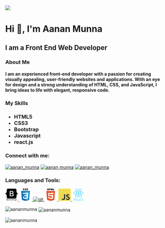 <img src="https://scontent.fdac7-1.fna.fbcdn.net/v/t39.30808-6/292441490_177467064657151_5338780753409863048_n.png?_nc_cat=110&ccb=1-7&_nc_sid=e3f864&_nc_ohc=YQRq1NIQZN4AX_m13DP&_nc_ht=scontent.fdac7-1.fna&oh=00_AfCO4UOCCMVp4VVXePH7lac2-U9xBKiwfY_p8TvnypuKiA&oe=63E347AD" />

<h1>Hi 👋, I'm Aanan Munna</h1>  <h2>I am a Front End Web Developer</h2>

<h3>About Me </h3>
<h4>I am an experienced front-end developer with a passion for creating visually appealing, user-friendly websites and applications. With an eye for design and a strong understanding of HTML, CSS, and JavaScript, I bring ideas to life with elegant, responsive code.</h4>

<h3>My Skills<h3/>
  <ul>
    <li>HTML5</li>
    <li>CSS3</li>
    <li>Bootstrap</li>
    <li>Javascript</li>
     <li>react.js</li>
  </ul>

<h3 align="left">Connect with me:</h3>
<p align="left">
<a href="https://twitter.com/aanan_munna" target="blank"><img align="center" src="https://raw.githubusercontent.com/rahuldkjain/github-profile-readme-generator/master/src/images/icons/Social/twitter.svg" alt="aanan_munna" height="30" width="40" /></a>
<a href="https://www.facebook.com/profile.php?id=100027489341302" target="blank"><img align="center" src="https://raw.githubusercontent.com/rahuldkjain/github-profile-readme-generator/master/src/images/icons/Social/facebook.svg" alt="aanan munna" height="30" width="40" /></a>
<a href="https://instagram.com/aanan_munna" target="blank"><img align="center" src="https://raw.githubusercontent.com/rahuldkjain/github-profile-readme-generator/master/src/images/icons/Social/instagram.svg" alt="aanan_munna" height="30" width="40" /></a>
</p>

<h3 align="left">Languages and Tools:</h3>
<p align="left"> <a href="https://getbootstrap.com" target="_blank" rel="noreferrer"> <img src="https://raw.githubusercontent.com/devicons/devicon/master/icons/bootstrap/bootstrap-plain-wordmark.svg" alt="bootstrap" width="40" height="40"/> </a> <a href="https://www.w3schools.com/css/" target="_blank" rel="noreferrer"> <img src="https://raw.githubusercontent.com/devicons/devicon/master/icons/css3/css3-original-wordmark.svg" alt="css3" width="40" height="40"/> </a> <a href="https://git-scm.com/" target="_blank" rel="noreferrer"> <img src="https://www.vectorlogo.zone/logos/git-scm/git-scm-icon.svg" alt="git" width="40" height="40"/> </a> <a href="https://www.w3.org/html/" target="_blank" rel="noreferrer"> <img src="https://raw.githubusercontent.com/devicons/devicon/master/icons/html5/html5-original-wordmark.svg" alt="html5" width="40" height="40"/> </a> <a href="https://developer.mozilla.org/en-US/docs/Web/JavaScript" target="_blank" rel="noreferrer"> <img src="https://raw.githubusercontent.com/devicons/devicon/master/icons/javascript/javascript-original.svg" alt="javascript" width="40" height="40"/> </a> <a href="https://reactjs.org/" target="_blank" rel="noreferrer"> <img src="https://raw.githubusercontent.com/devicons/devicon/master/icons/react/react-original-wordmark.svg" alt="react" width="40" height="40"/> </a> </p>

<p><img align="left" src="https://github-readme-stats.vercel.app/api/top-langs?username=aananmunna&show_icons=true&locale=en&layout=compact" alt="aananmunna" /></p>

<p>&nbsp;<img align="center" src="https://github-readme-stats.vercel.app/api?username=aananmunna&show_icons=true&locale=en" alt="aananmunna" /></p>

<p><img align="center" src="https://github-readme-streak-stats.herokuapp.com/?user=aananmunna&" alt="aananmunna" /></p>
